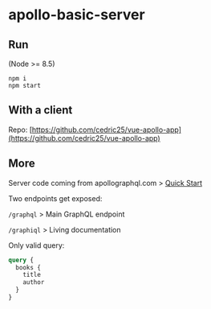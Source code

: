 # apollo-basic-server

## Run

(Node >= 8.5)

```
npm i
npm start
```

## With a client

Repo: [https://github.com/cedric25/vue-apollo-app](https://github.com/cedric25/vue-apollo-app)

## More

Server code coming from apollographql.com > [Quick Start](https://www.apollographql.com/docs/apollo-server/example.html)

Two endpoints get exposed:

`/graphql` > Main GraphQL endpoint

`/graphiql` > Living documentation

Only valid query:
```graphql
query {
  books {
    title
    author
  }
}
```

